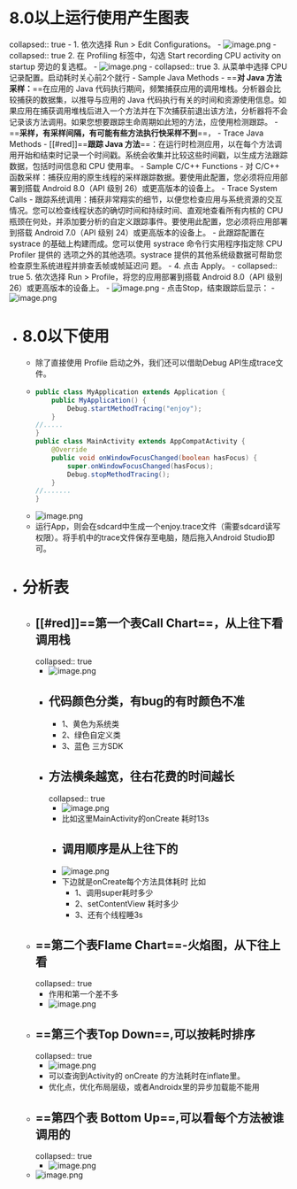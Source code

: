 # 8.0以上运行使用产生图表
collapsed:: true
	- 1. 依次选择 Run > Edit Configurations。
		- ![image.png](../assets/image_1692854056273_0.png)
	- collapsed:: true
	  2. 在 Profiling 标签中，勾选 Start recording CPU activity on startup 旁边的复选框。
		- ![image.png](../assets/image_1692854068289_0.png)
	- collapsed:: true
	  3. 从菜单中选择 CPU 记录配置。启动耗时关心前2个就行
		- Sample Java Methods
			- ==**对 Java 方法采样：**==在应用的 Java 代码执行期间，频繁捕获应用的调用堆栈。分析器会比较捕获的数据集，以推导与应用的 Java 代码执行有关的时间和资源使用信息。如果应用在捕获调用堆栈后进入一个方法并在下次捕获前退出该方法，分析器将不会记录该方法调用。如果您想要跟踪生命周期如此短的方法，应使用检测跟踪。
			- ==**采样，有采样间隔，有可能有些方法执行快采样不到**==，
		- Trace Java Methods
			- [[#red]]==**跟踪 Java 方法**==：在运行时检测应用，以在每个方法调用开始和结束时记录一个时间戳。系统会收集并比较这些时间戳，以生成方法跟踪数据，包括时间信息和 CPU 使用率。
		- Sample C/C++ Functions
			- 对 C/C++ 函数采样：捕获应用的原生线程的采样跟踪数据。要使用此配置，您必须将应用部署到搭载
			  Android 8.0（API 级别 26）或更高版本的设备上。
		- Trace System Calls
			- 跟踪系统调用：捕获非常翔实的细节，以便您检查应用与系统资源的交互情况。您可以检查线程状态的确切时间和持续时间、直观地查看所有内核的 CPU 瓶颈在何处，并添加要分析的自定义跟踪事件。要使用此配置，您必须将应用部署到搭载 Android 7.0（API 级别 24）或更高版本的设备上。
		- 此跟踪配置在 systrace 的基础上构建而成。您可以使用 systrace 命令行实用程序指定除 CPU Profiler 提供的
		  选项之外的其他选项。systrace 提供的其他系统级数据可帮助您检查原生系统进程并排查丢帧或帧延迟问
		  题。
	- 4. 点击 Apply。
	- collapsed:: true
	  5. 依次选择 Run > Profile，将您的应用部署到搭载 Android 8.0（API 级别 26）或更高版本的设备上。
		- ![image.png](../assets/image_1692854189968_0.png)
	- 点击Stop，结束跟踪后显示：
		- ![image.png](../assets/image_1692856819063_0.png)
- # 8.0以下使用
	- 除了直接使用 Profile 启动之外，我们还可以借助Debug API生成trace文件。
	- ```java
	  public class MyApplication extends Application {
	      public MyApplication() {
	          Debug.startMethodTracing("enjoy");
	      }
	  //.....
	  }
	  public class MainActivity extends AppCompatActivity {
	      @Override
	      public void onWindowFocusChanged(boolean hasFocus) {
	          super.onWindowFocusChanged(hasFocus);
	          Debug.stopMethodTracing();
	      }
	  //.......
	  }
	  ```
	- ![image.png](../assets/image_1692863793709_0.png)
	- 运行App，则会在sdcard中生成一个enjoy.trace文件（需要sdcard读写权限）。将手机中的trace文件保存至电脑，随后拖入Android Studio即可。
- # 分析表
	- ## [[#red]]==**第一个表Call Chart**==，从上往下看调用栈
	  collapsed:: true
		- ![image.png](../assets/image_1692856896020_0.png)
		- ## 代码颜色分类，有bug的有时颜色不准
			- 1、黄色为系统类
			- 2、绿色自定义类
			- 3、蓝色 三方SDK
		- ## 方法横条越宽，往右花费的时间越长
		  collapsed:: true
			- ![image.png](../assets/image_1692857167781_0.png)
			- 比如这里MainActivity的onCreate 耗时13s
			- ## 调用顺序是从上往下的
			- ![image.png](../assets/image_1692857823183_0.png)
			- 下边就是onCreate每个方法具体耗时 比如
				- 1、调用super耗时多少
				- 2、setContentView 耗时多少
				- 3、还有个线程睡3s
	- ## ==**第二个表Flame Chart**==-火焰图，从下往上看
	  collapsed:: true
		- 作用和第一个差不多
		- ![image.png](../assets/image_1692858131530_0.png)
	- ## ==**第三个表Top Down**==,可以按耗时排序
	  collapsed:: true
		- ![image.png](../assets/image_1692858258471_0.png)
		- 可以查询到Activity的 onCreate 的方法耗时在inflate里。
		- 优化点，优化布局层级，或者Androidx里的异步加载能不能用
	- ## ==**第四个表 Bottom Up**==,可以看每个方法被谁调用的
	  collapsed:: true
		- ![image.png](../assets/image_1692858873777_0.png)
	- ![image.png](../assets/image_1692858925041_0.png)